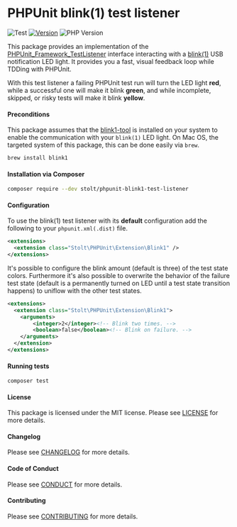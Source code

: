 # PHPUnit blink(1) test listener
![Test](https://github.com/raphaelstolt/phpunit-blink1-test-listener/workflows/Test/badge.svg)
[![Version](http://img.shields.io/packagist/v/stolt/phpunit-blink1-test-listener.svg?style=flat)](https://packagist.org/packages/stolt/phpunit-blink1-test-listener)
![PHP Version](http://img.shields.io/badge/php-8.1+-ff69b4.svg)

This package provides an implementation of the [PHPUnit_Framework_TestListener](https://phpunit.de/manual/current/en/extending-phpunit.html#extending-phpunit.PHPUnit_Framework_TestListener) interface interacting with a [blink(1)](https://blink1.thingm.com/) USB notification LED light. It provides you a fast, visual feedback loop while TDDing with PHPUnit.

With this test listener a failing PHPUnit test run will turn the LED light __red__, while a successful one will make it blink __green__, and while incomplete, skipped, or risky tests will make it blink __yellow__.

#### Preconditions
This package assumes that the [blink1-tool](https://github.com/todbot/blink1#blink1-tool) is installed on your system to enable the communication with your `blink(1)` LED light. On Mac OS, the targeted system of this package, this can be done easily via `brew`.
``` bash
brew install blink1
```

#### Installation via Composer
``` bash
composer require --dev stolt/phpunit-blink1-test-listener
```

#### Configuration
To use the blink(1) test listener with its __default__ configuration add the following to your `phpunit.xml(.dist)` file.
``` xml
<extensions>
  <extension class="Stolt\PHPUnit\Extension\Blink1" />
</extensions>
```

It's possible to configure the blink amount (default is three) of the test state colors. Furthermore it's also possible to overwrite the behavior of the failure test state (default is a permanently turned on LED until a test state transition happens) to uniflow with the other test states.

``` xml
<extensions>
  <extension class="Stolt\PHPUnit\Extension\Blink1">
    <arguments>
        <integer>2</integer><!-- Blink two times. -->
        <boolean>false</boolean><!-- Blink on failure. -->
    </arguments>
  </extension>
</extensions>
```

#### Running tests

``` bash
composer test
```

#### License
This package is licensed under the MIT license. Please see [LICENSE](LICENSE.md) for more details.

#### Changelog
Please see [CHANGELOG](CHANGELOG.md) for more details.

#### Code of Conduct
Please see [CONDUCT](CONDUCT.md) for more details.

#### Contributing
Please see [CONTRIBUTING](CONTRIBUTING.md) for more details.
